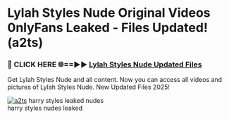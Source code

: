 # Lylah Styles Nude Original Videos 0nlyFans Leaked - Files Updated! (a2ts)

<h3>🔴 CLICK HERE 🌐==►► <a href="https://tinyurl.com/yc6ubb5a" rel="nofollow">Lylah Styles Nude Updated Files</a></h3>

Get Lylah Styles Nude and all content. Now you can access all videos and pictures of Lylah Styles Nude. New Updated Files 2025!

[![a2ts](https://i.imgur.com/7eu0CRL.gif)](https://tinyurl.com/yc6ubb5a)
harry styles leaked nudes<br>
harry styles nudes leaked